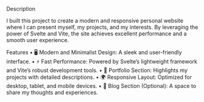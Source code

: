 Description

I built this project to create a modern and responsive personal website where I can present myself, my projects, and my interests. By leveraging the power of Svelte and Vite, the site achieves excellent performance and a smooth user experience.

Features
	•	🖥️ Modern and Minimalist Design: A sleek and user-friendly interface.
	•	⚡ Fast Performance: Powered by Svelte’s lightweight framework and Vite’s robust development tools.
	•	📁 Portfolio Section: Highlights my projects with detailed descriptions.
	•	🌍 Responsive Layout: Optimized for desktop, tablet, and mobile devices.
	•	📝 Blog Section (Optional): A space to share my thoughts and experiences.

